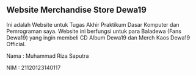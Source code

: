 Website Merchandise Store Dewa19
------
Ini adalah Website untuk Tugas Akhir Praktikum Dasar Komputer dan Pemrograman saya. Website ini berfungsi untuk para Baladewa (Fans Dewa19) yang ingin membeli CD Album Dewa19 dan Merch Kaos Dewa19 Official.

Nama : Muhammad Riza Saputra

NIM  : 21120123140117
